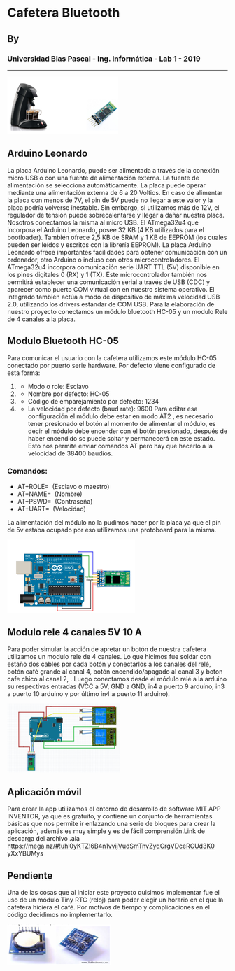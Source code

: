 # Cafetera Bluetooth
## By 
### Universidad Blas Pascal - Ing. Informática - Lab 1 - 2019
------------------------------------------------------------------------------------------

![01](images/1.png)

## Arduino Leonardo

La placa Arduino Leonardo, puede ser alimentada a través de la
conexión micro USB o con una fuente de alimentación externa. La
fuente de alimentación se selecciona automáticamente.
La placa puede operar mediante una alimentación externa de 6 a 20
Voltios. En caso de alimentar la placa con menos de 7V, el pin de 5V
puede no llegar a este valor y la placa podría volverse inestable. Sin
embargo, si utilizamos más de 12V, el regulador de tensión puede
sobrecalentarse y llegar a dañar nuestra placa. Nosotros conectamos la
misma al micro USB.
El ATmega32u4 que incorpora el Arduino Leonardo, posee 32 KB (4 KB
utilizados para el bootloader). También ofrece 2,5 KB de SRAM y 1 KB
de EEPROM (los cuales pueden ser leídos y escritos con la librería
EEPROM).
La placa Arduino Leonardo ofrece importantes facilidades para obtener
comunicación con un ordenador, otro Arduino o incluso con otros
microcontroladores. El ATmega32u4 incorpora comunicación serie
UART TTL (5V) disponible en los pines digitales 0 (RX) y 1 (TX).
Este microcontrolador también nos permitirá establecer una
comunicación serial a través de USB (CDC) y aparecer como puerto
COM virtual con en nuestro sistema operativo. El integrado también
actúa a modo de dispositivo de máxima velocidad USB 2.0, utilizando
los drivers estándar de COM USB.
Para la elaboración de nuestro proyecto conectamos un módulo
bluetooth HC-05 y un modulo Rele de 4 canales a la placa.

## Modulo Bluetooth HC-05

Para comunicar el usuario con la cafetera utilizamos este módulo HC-05
conectado por puerto serie hardware. Por defecto viene configurado de
esta forma:
1. - Modo o role: Esclavo
2. - Nombre por defecto: HC-05
3. - Código de emparejamiento por defecto: 1234
4. - La velocidad por defecto (baud rate): 9600
Para editar esa configuración el módulo debe estar en modo AT2 , es
necesario tener presionado el botón al momento de alimentar el módulo,
es decir el módulo debe encender con el botón presionado, después de
haber encendido se puede soltar y permanecerá en este estado. Esto
nos permite enviar comandos AT pero hay que hacerlo a la velocidad de
38400 baudios.
### Comandos:
 - AT+ROLE=<Role> ​ (Esclavo o maestro)
 - AT+NAME=<Nombre> ​ (Nombre)
 - AT+PSWD=<Pin> ​ (Contraseña)
 - AT+UART=<Baud> ​ (Velocidad)
 
 La alimentación del módulo no la pudimos hacer por la placa ya que el
pin de 5v estaba ocupado por eso utilizamos una protoboard para la misma.

![02](images/2.png)

## Modulo rele 4 canales 5V 10 A

Para poder simular la acción de apretar un botón de nuestra cafetera
utilizamos un modulo rele de 4 canales. Lo que hicimos fue soldar con
estaño dos cables por cada botón y conectarlos a los canales del relé,
botón café grande al canal 4, botón encendido/apagado al canal 3 y
boton cafe chico al canal 2, . Luego conectamos desde el módulo relé a
la arduino su respectivas entradas (VCC a 5V, GND a GND, in4 a puerto
9 arduino, in3 a puerto 10 arduino y por último in4 a puerto 11 arduino).

![03](images/3.png)

## Aplicación móvil
Para crear la app utilizamos el entorno de desarrollo de software MIT
APP INVENTOR, ya que es gratuito, y contiene un conjunto de
herramientas básicas que nos permite ir enlazando una serie de bloques
para crear la aplicación, además es muy simple y es de fácil
comprensión.Link de descarga del archivo .aia
https://mega.nz/#!uhl0yKTZ!6B4n1vvijVudSmTnvZyqCrgVDceRCUd3K0
yXxYBUMys

## Pendiente
Una de las cosas que al iniciar este proyecto quisimos implementar fue
el uso de un módulo Tiny RTC (reloj) para poder elegir un horario en el
que la cafetera hiciera el café. Por motivos de tiempo y complicaciones
en el código decidimos no implementarlo.


![04](images/4.png)
